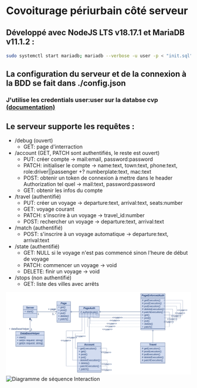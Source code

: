 # Covoiturage périurbain côté serveur
## Développé avec NodeJS LTS v18.17.1 et MariaDB v11.1.2 :
```bash
sudo systemctl start mariadb; mariadb --verbose -u user -p < "init.sql"; npm ci --only=production; npm start
```
## La configuration du serveur et de la connexion à la BDD se fait dans ./config.json
### J'utilise les credentials user:user sur la databse cvp [(documentation)](https://wiki.archlinux.org/title/MariaDB#Add_user)
## Le serveur supporte les requêtes :
- /debug (ouvert)
    - GET: page d'interraction
- /account (GET, PATCH sont authentifiés, le reste est ouvert)
    - PUT: créer compte -> mail:email, password:password
    - PATCH: initialiser le compte -> name:text, town:text, phone:text, role:driver||passenger +? numberplate:text, mac:text
    - POST: obtenir un token de connexion à mettre dans le header Authorization tel quel -> mail:text, password:password
    - GET: obtenir les infos du compte
- /travel (authentifié)
    - PUT: créer un voyage -> departure:text, arrival:text, seats:number
    - GET: voyage courant
    - PATCH: s'inscrire à un voyage -> travel_id:number
    - POST: rechercher un voyage -> departure:text, arrival:text
- /match (authentifié)
    - POST: s'inscrire à un voyage automatique -> departure:text, arrival:text
- /state (authentifié)
    - GET: NULL si le voyage n'est pas commencé sinon l'heure de début de voyage
    - PATCH: commencer un voyage -> void
    - DELETE: finir un voyage -> void
- /stops (non authentifié)
    - GET: liste des villes avec arrêts

![Diagramme de classe](./src/img/Diagramme_de_classe_cvp.png)
![Diagramme de séquence Interaction](./src/img/Diagramme_de_séquence_Interaction.png)